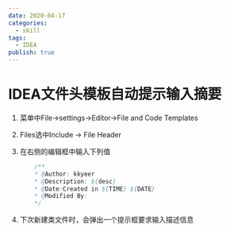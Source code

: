 ```yaml
---
date: 2020-04-17
categories:
  - skill
tags:
  - IDEA
publish: true
---
```


# IDEA文件头模板自动提示输入摘要

1. 菜单中File->settings->Editor->File and Code Templates
2. Files选中Include -> File Header
3. 在右侧的编辑框中输入下列值

    ```java
        /**
        * @Author: kkyeer
        * @Description: ${desc}
        * @Date:Created in ${TIME} ${DATE}
        * @Modified By:
        */
    ```

4. 下次新建类文件时，会弹出一个提示框要求输入描述信息
